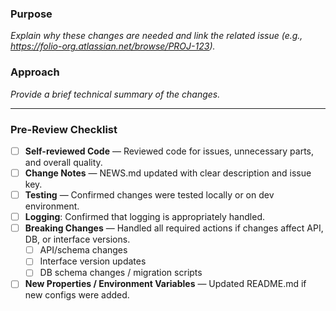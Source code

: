 ### **Purpose**
_Explain why these changes are needed and link the related issue (e.g., https://folio-org.atlassian.net/browse/PROJ-123)._

### **Approach**
_Provide a brief technical summary of the changes._

---

### **Pre-Review Checklist**

- [ ] **Self-reviewed Code** — Reviewed code for issues, unnecessary parts, and overall quality.
- [ ] **Change Notes** — NEWS.md updated with clear description and issue key.
- [ ] **Testing** — Confirmed changes were tested locally or on dev environment.
- [ ] **Logging**: Confirmed that logging is appropriately handled.
- [ ] **Breaking Changes** — Handled all required actions if changes affect API, DB, or interface versions.
  - [ ] API/schema changes
  - [ ] Interface version updates
  - [ ] DB schema changes / migration scripts
- [ ] **New Properties / Environment Variables** — Updated README.md if new configs were added.
